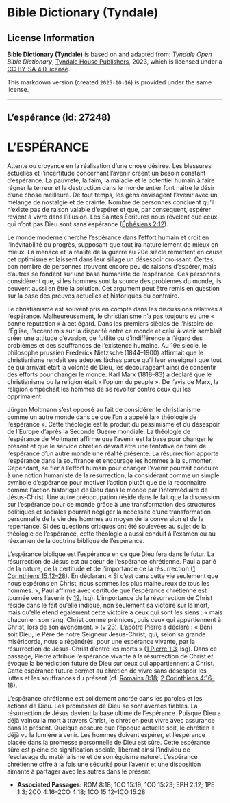 # Bible Dictionary (Tyndale)

## License Information

**Bible Dictionary (Tyndale)** is based on and adapted from: _Tyndale Open Bible Dictionary_, [Tyndale House Publishers](https://tyndaleopenresources.com/), 2023, which is licensed under a [CC BY-SA 4.0 license](https://creativecommons.org/licenses/by-sa/4.0/legalcode.en).

This markdown version (created `2025-10-16`) is provided under the same license.



--------------------------------

## L’espérance (id: 27248)

L’ESPÉRANCE
===========

Attente ou croyance en la réalisation d’une chose désirée. Les blessures actuelles et l’incertitude concernant l’avenir créent un besoin constant d’espérance. La pauvreté, la faim, la maladie et le potentiel humain à faire régner la terreur et la destruction dans le monde entier font naitre le désir d’une chose meilleure. De tout temps, les gens envisagent l’avenir avec un mélange de nostalgie et de crainte. Nombre de personnes concluent qu’il n’existe pas de raison valable d’espérer et que, par conséquent, espérer revient à vivre dans l’illusion. Les Saintes Écritures nous révèlent que ceux qui n’ont pas Dieu sont sans espérance ([Éphésiens 2:12](https://ref.ly/Eph2:12)).

Le monde moderne cherche l’espérance dans l’effort humain et croit en l’inévitabilité du progrès, supposant que tout ira naturellement de mieux en mieux. La menace et la réalité de la guerre au 20e siècle remettent en cause cet optimisme et laissent dans leur sillage un désespoir croissant. Certes, bon nombre de personnes trouvent encore peu de raisons d’espérer, mais d’autres se fondent sur une base humaniste de l’espérance. Ces personnes considèrent que, si les hommes sont la source des problèmes du monde, ils peuvent aussi en être la solution. Cet argument peut être remis en question sur la base des preuves actuelles et historiques du contraire.

Le christianisme est souvent pris en compte dans les discussions relatives à l’espérance. Malheureusement, le christianisme n’a pas toujours eu une « bonne réputation » à cet égard. Dans les premiers siècles de l’histoire de l’Église, l’accent mis sur la disparité entre ce monde et celui à venir semblait créer une attitude d’évasion, de futilité ou d’indifférence à l’égard des problèmes et des souffrances de l’existence humaine. Au 19e siècle, le philosophe prussien Frederick Nietzsche (1844–1900\) affirmait que le christianisme rendait ses adeptes lâches parce qu’il leur enseignait que tout ce qui arrivait était la volonté de Dieu, les décourageant ainsi de consentir des efforts pour changer le monde. Karl Marx (1818–83\) a déclaré que le christianisme ou la religion était « l’opium du peuple ». De l’avis de Marx, la religion empêchait les hommes de se révolter contre ceux qui les opprimaient.

Jürgen Moltmann s’est opposé au fait de considérer le christianisme comme un autre monde dans ce que l’on a appelé la « théologie de l’espérance ». Cette théologie est le produit du pessimisme et du désespoir de l’Europe d’après la Seconde Guerre mondiale. La théologie de l’espérance de Moltmann affirme que l’avenir est la base pour changer le présent et que le service chrétien devrait être une tentative de faire de l’espérance d’un autre monde une réalité présente. La résurrection apporte l’espérance dans la souffrance et encourage les hommes à la surmonter. Cependant, se fier à l’effort humain pour changer l’avenir pourrait conduire à une notion humaniste de la résurrection, la considérant comme un simple symbole d’espérance pour motiver l’action plutôt que de la reconnaitre comme l’action historique de Dieu dans le monde par l’intermédiaire de Jésus\-Christ. Une autre préoccupation réside dans le fait que la discussion sur l’espérance pour ce monde grâce à une transformation des structures politiques et sociales pourrait négliger la nécessité d’une transformation personnelle de la vie des hommes au moyen de la conversion et de la repentance. Si des questions critiques ont été soulevées au sujet de la théologie de l’espérance, cette théologie a aussi conduit à l’examen ou au réexamen de la doctrine biblique de l’espérance.

L’espérance biblique est l’espérance en ce que Dieu fera dans le futur. La résurrection de Jésus est au cœur de l’espérance chrétienne. Paul a parlé de la nature, de la certitude et de l’importance de la résurrection ([1 Corinthiens 15:12–28](https://ref.ly/1Cor15:12-1Cor15:28)). En déclarant « Si c’est dans cette vie seulement que nous espérons en Christ, nous sommes les plus malheureux de tous les hommes. », Paul affirme avec certitude que l’espérance chrétienne est tournée vers l’avenir (v [19](https://ref.ly/1Cor15:19), lsg). L’importance de la résurrection de Christ réside dans le fait qu’elle indique, non seulement sa victoire sur la mort, mais qu’elle étend également cette victoire à ceux qui sont les siens : « mais chacun en son rang. Christ comme prémices, puis ceux qui appartiennent à Christ, lors de son avènement. » (v [23](https://ref.ly/1Cor15:23)). L’apôtre Pierre a déclaré : « Béni soit Dieu, le Père de notre Seigneur Jésus\-Christ, qui, selon sa grande miséricorde, nous a régénérés, pour une espérance vivante, par la résurrection de Jésus\-Christ d’entre les morts » ([1 Pierre 1:3](https://ref.ly/1Pet1:3), lsg). Dans ce passage, Pierre attribue l’espérance vivante à la résurrection de Christ et évoque la bénédiction future de Dieu sur ceux qui appartiennent à Christ. Cette espérance future permet au chrétien de vivre sans désespoir les luttes et les souffrances du présent (cf. [Romains 8:18](https://ref.ly/Rom8:18); [2 Corinthiens 4:16–18](https://ref.ly/2Cor4:16-2Cor4:18)).

L’espérance chrétienne est solidement ancrée dans les paroles et les actions de Dieu. Les promesses de Dieu se sont avérées fiables. La résurrection de Jésus devient la base ultime de l’espérance. Puisque Dieu a déjà vaincu la mort à travers Christ, le chrétien peut vivre avec assurance dans le présent. Quelque obscure que l’époque actuelle soit, le chrétien a déjà vu la lumière à venir. Les hommes doivent espérer, et l’espérance placée dans la promesse personnelle de Dieu est sûre. Cette espérance sûre est pleine de signification sociale, libérant ainsi l’individu de l’esclavage du matérialisme et de son égoïsme naturel. L’espérance chrétienne offre à la fois une sécurité pour l’avenir et une disposition aimante à partager avec les autres dans le présent.

* **Associated Passages:** ROM 8:18; 1CO 15:19; 1CO 15:23; EPH 2:12; 1PE 1:3; 2CO 4:16–2CO 4:18; 1CO 15:12–1CO 15:28

